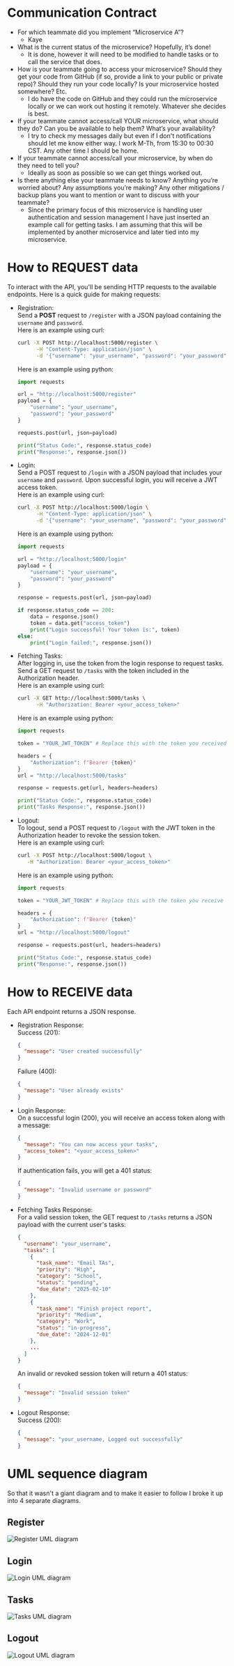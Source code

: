 # Communication Contract
- For which teammate did you implement “Microservice A”?
  - Kaye
- What is the current status of the microservice? Hopefully, it’s done!
  - It is done, however it will need to be modified to handle tasks or to call the service that does.
- How is your teammate going to access your microservice? Should they get your code from GitHub (if so, provide a link to your public or private repo)? Should they run your code locally? Is your microservice hosted somewhere? Etc.
  - I do have the code on GitHub and they could run the microservice locally or we can work out hosting it remotely. Whatever she decides is best.
- If your teammate cannot access/call YOUR microservice, what should they do? Can you be available to help them? What’s your availability?
  - I try to check my messages daily but even if I don't notifications should let me know either way. I work M-Th, from 15:30 to 00:30 CST. Any other time I should be home.
- If your teammate cannot access/call your microservice, by when do they need to tell you?
  - Ideally as soon as possible so we can get things worked out.
- Is there anything else your teammate needs to know? Anything you’re worried about? Any assumptions you’re making? Any other mitigations / backup plans you want to mention or want to discuss with your teammate?
  - Since the primary focus of this microservice is handling user authentication and session management I have just inserted an example call for getting tasks. I am assuming that this will be implemented by another microservice and later tied into my microservice.

# How to REQUEST data
To interact with the API, you'll be sending HTTP requests to the available endpoints. Here is a quick guide for making requests:
- Registration:\
  Send a **POST** request to `/register` with a JSON payload containing the `username` and `password`.\
  Here is an example using curl:
  ```bash
  curl -X POST http://localhost:5000/register \
        -H "Content-Type: application/json" \
        -d '{"username": "your_username", "password": "your_password"}'
  ```

  Here is an example using python:
  ```python
  import requests

  url = "http://localhost:5000/register"
  payload = {
      "username": "your_username",
      "password": "your_password"
  }

  requests.post(url, json=payload)

  print("Status Code:", response.status_code)
  print("Response:", response.json())
  ```
- Login:\
  Send a POST request to `/login` with a JSON payload that includes your `username` and `password`. Upon successful login, you will receive a JWT access token.\
  Here is an example using curl:
  ```bash
  curl -X POST http://localhost:5000/login \
        -H "Content-Type: application/json" \
        -d '{"username": "your_username", "password": "your_password"}'
  ```

  Here is an example using python:
  ```python
  import requests

  url = "http://localhost:5000/login"
  payload = {
      "username": "your_username",
      "password": "your_password"
  }

  response = requests.post(url, json=payload)

  if response.status_code == 200:
      data = response.json()
      token = data.get("access_token")
      print("Login successful! Your token is:", token)
  else:
      print("Login failed:", response.json())
  ```

- Fetching Tasks:\
  After logging in, use the token from the login response to request tasks. Send a GET request to `/tasks` with the token included in the Authorization header.\
  Here is an example using curl:
  ```bash
  curl -X GET http://localhost:5000/tasks \
        -H "Authorization: Bearer <your_access_token>"
  ```

  Here is an example using python:
  ```python
  import requests

  token = "YOUR_JWT_TOKEN" # Replace this with the token you received from login

  headers = {
      "Authorization": f"Bearer {token}"
  }
  url = "http://localhost:5000/tasks"

  response = requests.get(url, headers=headers)

  print("Status Code:", response.status_code)
  print("Tasks Response:", response.json())
  ```

- Logout:\
  To logout, send a POST request to `/logout` with the JWT token in the Authorization header to revoke the session token.\
  Here is an example using curl:
  ```bash
  curl -X POST http://localhost:5000/logout \
     -H "Authorization: Bearer <your_access_token>"
  ```

  Here is an example using python:
  ```python
  import requests

  token = "YOUR_JWT_TOKEN" # Replace this with the token you receive from login

  headers = {
      "Authorization": f"Bearer {token}"
  }
  url = "http://localhost:5000/logout"

  response = requests.post(url, headers=headers)

  print("Status Code:", response.status_code)
  print("Response:", response.json())
  ```
# How to RECEIVE data
Each API endpoint returns a JSON response.
  - Registration Response:\
    Success (201):
    ```json
    {
      "message": "User created successfully"
    }
    ```
    Failure (400):
    ```json
    {
      "message": "User already exists"
    }
    ```
  - Login Response:\
    On a successful login (200), you will receive an access token along with a message:
    ```json
    {
      "message": "You can now access your tasks",
      "access_token": "<your_access_token>"
    }
    ```
    If authentication fails, you will get a 401 status:
    ```json
    {
      "message": "Invalid username or password"
    }
    ```
  - Fetching Tasks Response:\
    For a valid session token, the GET request to `/tasks` returns a JSON payload with the current user's tasks:
    ```json
    {
      "username": "your_username",
      "tasks": [
        {
          "task_name": "Email TAs",
          "priority": "High",
          "category": "School",
          "status": "pending",
          "due_date": "2025-02-10"
        },
        {
          "task_name": "Finish project report",
          "priority": "Medium",
          "category": "Work",
          "status": "in-progress",
          "due_date": "2024-12-01"
        },
        ...
      ]
    }
    ```
    An invalid or revoked session token will return a 401 status:
    ```json
    {
      "message": "Invalid session token"
    }
    ```
  - Logout Response:\
    Success (200):
    ```json
    {
      "message": "your_username, Logged out successfully"
    }
    ```
# UML sequence diagram
So that it wasn't a giant diagram and to make it easier to follow I broke it up into 4 separate diagrams.
## Register
![Register UML diagram](uml/register.png)

## Login
![Login UML diagram](uml/login.png)

## Tasks
![Tasks UML diagram](uml/tasks.png)

## Logout
![Logout UML diagram](uml/logout.png)
